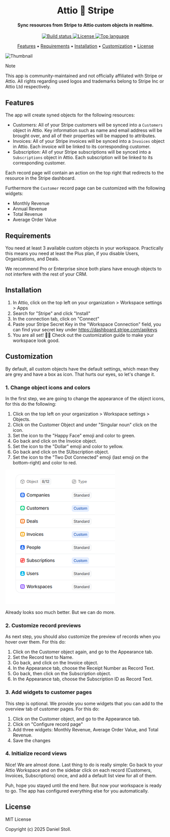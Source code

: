 <h1 align="center">
  <br>
  Attio 🤝 Stripe
  <br>
</h1>

<h4 align="center">Sync resources from Stripe to Attio custom objects in realtime. </h4>

<p align="center">
  <a href="https://github.com/d-stoll/attio-stripe/actions/workflows/build.yml/badge.svg">
    <img src="https://github.com/d-stoll/attio-stripe/actions/workflows/build.yml/badge.svg" alt="Build status">
  </a>
  <a href="https://img.shields.io/github/license/d-stoll/attio-stripe">
    <img src="https://img.shields.io/github/license/d-stoll/attio-stripe" alt="License">
  </a>
  <a href="https://img.shields.io/github/languages/top/d-stoll/attio-stripe">
    <img src="https://img.shields.io/github/languages/top/d-stoll/attio-stripe" alt="Top language">
  </a>
</p>

<p align="center">
  <a href="#features">Features</a>
  •
  <a href="#requirements">Requirements</a>
  •
  <a href="#installation">Installation</a>
  •
  <a href="#customization">Customization</a>
  •
  <a href="#license">License</a>
</p>

![Thumbnail](docs/thumbnail.png)

> [!NOTE]
> This app is community-maintained and not officially affiliated with Stripe or Attio. All rights regarding used logos and trademarks belong to Stripe Inc or Attio Ltd respectively.

## Features

The app will create syned objects for the following resources:

* Customers: All of your Stripe customers will be synced into a `Customers` object in Attio. Key information such as name and email address will be brought over, and all of their properties will be mapped to attributes.
* Invoices: All of your Stripe invoices will be synced into a `Invoices` object in Attio. Each invoice will be linked to its corresponding customer.
* Subscription: All of your Stripe subscriptions will be synced into a `Subscriptions` object in Attio. Each subscription will be linked to its corresponding customer.

Each record page will contain an action on the top right that redirects to the resource in the Stripe dashboard.

Furthermore the `Customer` record page can be customized with the following widgets:

* Monthly Revenue
* Annual Revenue
* Total Revenue
* Average Order Value


## Requirements

You need at least 3 available custom objects in your workspace. Practically this means you need at least the Plus plan, if you disable Users, Organizations, and Deals.

We recommend Pro or Enterprise since both plans have enough objects to not interfere with the rest of your CRM.


## Installation

1. In Attio, click on the top left on your organization > Workspace settings > Apps
2. Search for "Stripe" and click "Install"
3. In the connection tab, click on "Connect"
4. Paste your Stripe Secret Key in the "Workspace Connection" field, you can find your secret key under https://dashboard.stripe.com/apikeys
5. You are all set! 🥳🥳 Check out the customization guide to make your workspace look good.


## Customization

By default, all custom objects have the default settings, which mean they are grey and have a box as icon. That hurts our eyes, so let's change it.

### 1. Change object icons and colors

In the first step, we are going to change the appearance of the object icons, for this do the following:

1. Click on the top left on your organization > Workspace settings > Objects.
2. Click on the Customer Object and under "Singular noun" click on the icon.
3. Set the icon to the "Happy Face" emoji and color to green.
4. Go back and click on the Invoice object.
5. Set the icon to the "Dollar" emoji and color to yellow.
6. Go back and click on the SUbscription object.
7. Set the icon to the "Two Dot Connected" emoji (last emoji on the bottom-right) and color to red.

![Attio Object Settings](docs/object-settings.png)

Already looks soo much better. But we can do more.

### 2. Customize record previews

As next step, you should also customize the preview of records when you hover over them. For this do:

1. Click on the Customer object again, and go to the Appearance tab.
2. Set the Record text to Name.
3. Go back, and click on the Invoice object.
4. In the Appearance tab, choose the Receipt Number as Record Text.
5. Go back, then click on the Subscription object.
6. In the Appearance tab, choose the Subscription ID as Record Text.

### 3. Add widgets to customer pages

This step is optional. We provide you some widgets that you can add to the overview tab of customer pages. For this do:

1. Click on the Customer object, and go to the Appearance tab.
2. Click on "Configure record page"
3. Add three widgets: Monthly Revenue, Average Order Value, and Total Revenue.
4. Save the changes

### 4. Initialize record views

Nice! We are almost done. Last thing to do is really simple: Go back to your Attio Workspace and on the sidebar click on each record (Customers, Invoices, Subscriptions) once, and add a default list view for all of them.

Puh, hope you stayed until the end here. But now your workspace is ready to go. The app has configured everything else for you automatically.


## License

MIT License

Copyright (c) 2025 Daniel Stoll.




